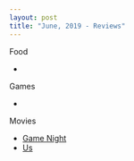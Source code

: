 ```yaml
---
layout: post
title: "June, 2019 - Reviews"
---
```


Food

  - 

Games

  - 

Movies

  - [Game Night](https://karlcxu.github.io/KarlChoiReviews/2018/02/18/GameNight.html)
  - [Us](https://karlcxu.github.io/KarlChoiReviews/2019/03/22/Us.html)
  
